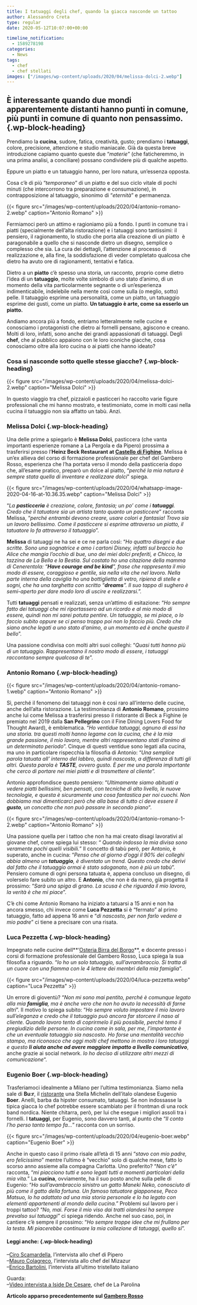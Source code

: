 ```yaml
---
title: I tatuaggi degli chef, quando la giacca nasconde un tattoo
author: Alessandro Creta
type: regular
date: 2020-05-12T10:07:00+00:00

timeline_notification:
  - 1589278198
categories:
  - News
tags:
  - chef
  - chef stellati
images: ["/images/wp-content/uploads/2020/04/melissa-dolci-2.webp"]
---
```

## È interessante quando due mondi apparentemente distanti hanno punti in comune, più punti in comune di quanto non pensassimo.  {.wp-block-heading}

Prendiamo la **cucina**, sudore, fatica, creatività, gusto; prendiamo i **tatuaggi**, colore, precisione, attenzione e studio maniacale. Già da questa breve introduzione capiamo quanto queste due “_materie_” (che faticheremmo, in una prima analisi, a conciliare) possano condividere più di qualche aspetto.&nbsp;

Eppure un piatto e un tatuaggio hanno, per loro natura, un’essenza opposta.

Cosa c’è di più “_temporaneo_” di un piatto e del suo ciclo vitale di pochi minuti (che intercorrono tra preparazione e consumazione), in contrapposizione al tatuaggio, sinonimo di “_eternità_” e permanenza.


{{< figure src="/images/wp-content/uploads/2020/04/antonio-romano-2.webp" caption="Antonio Romano" >}}


Fermiamoci però un attimo e ragioniamo più a fondo. I punti in comune tra i piatti (specialmente dell&#8217;alta ristorazione) e i tatuaggi sono tantissimi: il pensiero, il ragionamento, lo studio che porta alla creazione di un piatto&nbsp; è paragonabile a quello che si nasconde dietro un disegno, semplice o complesso che sia. La cura dei dettagli, l’attenzione al processo di realizzazione e, alla fine, la soddisfazione di veder completato qualcosa che dietro ha avuto ore di ragionamenti, tentativi e fatica.&nbsp;

Dietro a un **piatto** c’è spesso una storia, un racconto, proprio come dietro l’idea di un **tatuaggio**, molte volte simbolo di uno stato d’animo, di un momento della vita particolarmente segnante o di un’esperienza indimenticabile, indelebile nella mente così come sulla (o meglio, sotto) pelle. Il tatuaggio esprime una personalità, come un piatto, un tatuaggio esprime dei gusti, come un piatto. **Un tatuaggio è arte, come sa esserlo un piatto.**

Andiamo ancora più a fondo, entriamo letteralmente nelle cucine e conosciamo i protagonisti che dietro ai fornelli pensano, agiscono e creano. Molti di loro, infatti, sono anche dei grandi appassionati di tatuaggi. Degli **chef**, che al pubblico appaiono con le loro iconiche giacche, cosa conosciamo oltre alla loro cucina o ai piatti che hanno ideato?&nbsp;

### Cosa si nasconde sotto quelle stesse giacche? {.wp-block-heading}


{{< figure src="/images/wp-content/uploads/2020/04/melissa-dolci-2.webp" caption="Melissa Dolci" >}}


In questo viaggio tra chef, pizzaioli e pasticceri ho raccolto varie figure professionali che mi hanno mostrato, e testimoniato, come in molti casi nella cucina il tatuaggio non sia affatto un tabù. Anzi.

### Melissa Dolci {.wp-block-heading}

Una delle prime a spiegarlo è **Melissa Dolci**, pasticcera (che vanta importanti esperienze romane a La Pergola e da Pipero) prossima a trasferirsi presso l’**Heinz Beck Restaurant at <a href="http://www.fighine.it/" target="_blank" rel="noreferrer noopener">Castello di Fighine</a>**. Melissa è un’ex allieva del corso di formazione professionale per chef del Gambero Rosso, esperienza che l’ha portata verso il mondo della pasticceria dopo che, all&#8217;esame pratico, preparò un dolce al piatto, &#8220;_perché la mia natura è sempre stata quella di inventare e realizzare dolci_&#8221; spiega.


{{< figure src="/images/wp-content/uploads/2020/04/whatsapp-image-2020-04-16-at-10.36.35.webp" caption="Melissa Dolci" >}}


“_La **pasticceria** è creazione, colore, fantasia; un po’ come i **tatuaggi**. Credo che il tatuatore sia un artista tanto quanto un pasticcere_” racconta Melissa, “_perché entrambi devono creare, usare colori e fantasia! Trovo sia un lavoro bellissimo. Come il pasticcere si esprime attraverso un piatto, il tatuatore lo fa attraverso il tatuaggio_”. 

**Melissa** di tatuaggi ne ha sei e ce ne parla così: “_Ho quattro disegni e due scritte. Sono una sognatrice e amo i cartoni Disney, infatti sul braccio ho Alice che mangia l’occhio di bue, uno dei miei dolci preferiti, e Chicco, la tazzina de La Bella e la Bestia. Sul costato ho una citazione della mamma di Cenerentola: “**Have courage and be kind**”, frase che rappresenta il mio modo di essere, coraggioso e gentile, sia nella vita che nel lavoro. Nella parte interna della caviglia ho una bottiglietta di vetro, ripiena di stelle e sogni, che ha una targhetta con scritto “**dreams**”. Il suo tappo di sughero è semi-aperto per dare modo loro di uscire e realizzarsi.”._

Tutti **tatuaggi** pensati e realizzati, senza un’attimo di esitazione: “_Ho sempre fatto dei tatuaggi che mi riportassero ad un ricordo e al mio modo di essere, quindi non mi sarei potuta pentire. Un tatuaggio, se mi piace, o lo faccio subito oppure se ci penso troppo poi non lo faccio più. Credo che siano anche legati a uno stato d’animo, a un momento ed è anche questo il bello_”.  
  
Una passione condivisa con molti altri suoi colleghi: “_Quasi tutti hanno più di un tatuaggio. Rappresentano il nostro modo di essere, i tatuaggi raccontano sempre qualcosa di te_”.

### Antonio Romano {.wp-block-heading}


{{< figure src="/images/wp-content/uploads/2020/04/antonio-romano-1.webp" caption="Antonio Romano" >}}


Sì, perché il fenomeno dei tatuaggi non è così raro all’interno delle cucine, anche dell’alta ristorazione. La testimonianza di **Antonio Romano**, prossimo anche lui come Melissa a trasferirsi presso il ristorante di Beck a Fighine (e premiato nel 2019 dalla **San Pellegrino** con il Fine Dining Lovers Food for Thought Award), è emblematica. “_Ho ventidue tatuaggi, ognuno di essi ha una storia. tra questi molti hanno legame con la cucina, che è la mia grande passione, il mio lavoro, mentre altri rappresentano stati d’animo di un determinato periodo_”. Cinque di questi ventidue sono legati alla cucina, ma uno in particolare rispecchia la filosofia di Antonio: “_Una semplice parola tatuata all’ interno del labbro, quindi nascosto, a differenza di tutti gli altri. Questa parola è **TASTE**, ovvero gusto. È per me una parola importante che cerco di portare nei miei piatti e di trasmettere al cliente”.&nbsp;_

Antonio approfondisce questo pensiero: &#8220;_Ultimamente siamo abituati a vedere piatti bellissimi, ben pensati, con tecniche di alto livello, le nuove tecnologie, e questa è sicuramente una cosa fantastica per noi cuochi. Non dobbiamo mai dimenticarci però che alla base di tutto ci deve essere il **gusto**, un concetto che non può passare in secondo piano_&#8220;.


{{< figure src="/images/wp-content/uploads/2020/04/antonio-romano-1-2.webp" caption="Antonio Romano" >}}


Una passione quella per i tattoo che non ha mai creato disagi lavorativi al giovane chef, come spiega lui stesso: “ _Quando indosso la mia divisa sono veramente pochi quelli visibili._” Il concetto di tabù però, per Antonio, è superato, anche in cucina: “_Penso che al giorno d’oggi il 90% dei colleghi abbia almeno un **tatuaggio**, è diventato un trend. Questo credo che derivi dal fatto che il tatuaggio ormai è stato sdoganato, non è più un tabù_”. Pensiero comune di ogni persona tatuata è, appena concluso un disegno, di volerselo fare subito un altro. E **Antonio**, che non è da meno, già progetta il prossimo: “_Sarà una spiga di grano. La scusa è che riguarda il mio lavoro, la verità è che mi piace_”.

C’è chi come Antonio Romano ha iniziato a tatuarsi a 15 anni e non ha ancora smesso, chi invece come **Luca Pezzetta** si è “fermato” al primo tatuaggio, fatto ad appena 16 anni e “_di nascosto, per non farlo vedere a mio padre_” ci tiene a precisare con una risata.&nbsp;

### Luca Pezzetta {.wp-block-heading}

Impegnato nelle cucine dell**&#8216;<a href="http://L'Osteria di Birra del Borgo https://osteria.birradelborgo.it" target="_blank" rel="noreferrer noopener">Osteria Birra del Borgo</a>**, e docente presso i corsi di formazione professionale del Gambero Rosso, Luca spiega la sua filosofia a riguardo. “_Io ho un solo tatuaggio, sull’avrambraccio. Si tratta di un cuore con una fiamma con le 4 lettere dei membri della mia famiglia_”. 


{{< figure src="/images/wp-content/uploads/2020/04/luca-pezzetta.webp" caption="Luca Pezzetta" >}}


Un errore di gioventù? “_Non mi sono mai pentito, perché è comunque legato alla mia **famiglia**, ma è anche vero che non ho avuto la necessità di farne altri_”. Il motivo lo spiega subito: “_Ho sempre voluto impostare il mio lavoro sull’eleganza e credo che il tatuaggio può ancora far storcere il naso al cliente. Quando lavoro tento di coprirmelo il più possibile, perché temo il pregiudizio delle persone. In cucina come in sala, per me, l’importante è che un eventuale tatuaggio sia nascosto. Ho forse una mentalità vecchio stampo, ma riconosco che oggi molti chef mettono in mostra i loro tatuaggi e questo **li aiuta anche ad avere maggiore impatto a livello comunicativo**_, anche grazie ai social network. _Io ho deciso di utilizzare altri mezzi di comunicazione_&#8220;.

### Eugenio Boer {.wp-block-heading}

Trasferiamoci idealmente a Milano per l’ultima testimonianza. Siamo nella sale di **Bu:r**, il <a rel="noreferrer noopener" href="https://www.restaurantboer.com/" target="_blank">ristorante</a> una Stella Michelin dell’italo olandese Eugenio **Boer**. Anelli, barba da hipster consumato, tatuaggi. Se non indossasse la tipica giacca lo chef potrebbe essere scambiato per il frontman di una rock band nordica. Niente chitarra,&nbsp;però, per lui che esegue i migliori assoli tra i fornelli. I **tatuaggi**, per Eugenio, sono davvero tanti, al punto che “_Il conto l&#8217;ho perso tanto tempo fa…_” racconta con un sorriso. 


{{< figure src="/images/wp-content/uploads/2020/04/eugenio-boer.webp" caption="Eugenio Boer" >}}


Anche in questo caso il primo risale all’età di 15 anni “_stavo con mio padre, ero felicissimo_” mentre l’ultimo è “vecchio” solo di qualche mese, fatto lo scorso anno assieme alla compagna Carlotta. Uno preferito? &#8220;_Non c’è_” racconta, “_mi piacciono tutti e sono legati tutti a momenti particolari della mia vita._” La **cucina**, ovviamente, ha il suo posto anche sulla pelle di Eugenio: “_Ho sull&#8217;avambraccio sinistro un gatto Maneki Neko, conosciuto di più come il gatto della fortuna. Un famoso tatuatore giapponese, Peco Matsuo, lo ha adattato ad una mia storia personale e lo ha legato con elementi appartenenti al mondo della cucina.”_ Problemi sul lavoro per i troppi tattoo? “_No, mai. Forse il mio viso dai tratti olandesi ha sempre prevalso sui tatuaggi”_ ci spiega ridendo. Anche nel suo caso, poi, in cantiere c’è sempre il prossimo: “_Ho sempre troppe idee che mi frullano per la testa. Mi piacerebbe continuare la mia collezione di tatuaggi, quello sì_”.

#### Leggi anche: {.wp-block-heading}

&#8211;<a rel="noreferrer noopener" href="https://aleepepe.com/2020/01/19/ciro-scamardella-intervista/" target="_blank">Ciro Scamardella</a>, l&#8217;intervista allo chef di Pipero  
&#8211;<a rel="noreferrer noopener" href="https://aleepepe.com/2020/02/09/mauro-colagreco-mirazur-intervista/" target="_blank">Mauro Colagreco</a>, l&#8217;intervista allo chef del Mizazur  
&#8211;<a rel="noreferrer noopener" href="https://aleepepe.com/2020/03/08/enrico-bartolini/" target="_blank">Enrico Bartolini</a>, l&#8217;intervista all&#8217;ultimo tristellato italiano

Guarda:  
&#8211;<a rel="noreferrer noopener" href="https://aleepepe.com/2020/04/19/intervista-iside-de-cesare/" target="_blank">Video intervista a Iside De Cesare</a>, chef de La Parolina

**Articolo apparso precedentemente sul <a href="https://www.gamberorosso.it/notizie/teoria-pratica-storia-e-significato-dei-tatuaggi-degli-chef/" target="_blank" rel="noreferrer noopener">Gambero Rosso</a>**
